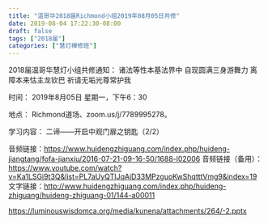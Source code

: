 ```yaml
---
title: "温哥华2018届Richmond小组2019年08月05日共修"
date: 2019-08-04 17:22:30-08:00
draft: false
tags: ["2018届"]
categories: ["慧灯禅修班"]
---
```

2018届温哥华慧灯小组共修通知：
诸法等性本基法界中
自现圆满三身游舞力
离障本来怙主龙钦巴
祈请无垢光尊常护我

时间：
2019年8月05日 星期一，下午6：30

地点：
Richmond道场、zoom.us/j/7789995278。

学习内容：
二谛——开启中观门扉之钥匙（2/2）

音频链接：https://www.huidengzhiguang.com/index.php/huideng-jiangtang/fofa-jianxiu/2016-07-21-09-16-50/1688-l02006
音频链接（备用）：https://www.youtube.com/watch?v=Ka1LSGi9t3Q&list=PL7aUyQTIJqAjD33MPzguoKwShqtttVmg9&index=19
文字链接：http://www.huidengzhiguang.com/index.php/huideng-zhiguang/huideng-zhiguang-01/144-a00011

 https://luminouswisdomca.org/media/kunena/attachments/264/-2.pptx
